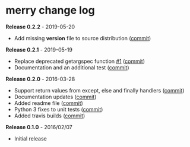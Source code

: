 # merry change log

**Release 0.2.2** - 2019-05-20

- Add missing __version__ file to source distribution ([commit](https://github.com/miguelgrinberg/merry/commit/751c50e4b4868bed8544407b8006a59f258d5a24))

**Release 0.2.1** - 2019-05-19

- Replace deprecated getargspec function [#1](https://github.com/miguelgrinberg/merry/issues/1) ([commit](https://github.com/miguelgrinberg/merry/commit/4c8fd6c3e0047463ec3174bc632295dabf23394f))
- Documentation and an additional test ([commit](https://github.com/miguelgrinberg/merry/commit/cc8cf7495ca8abd7ff0b90558b8e4c7ba773e904))

**Release 0.2.0** - 2016-03-28

- Support return values from except, else and finally handlers ([commit](https://github.com/miguelgrinberg/merry/commit/7f15860af1af3910ea9d312bda728c9a8f7ea019))
- Documentation updates ([commit](https://github.com/miguelgrinberg/merry/commit/a45f8e7cbc4f30f542cc92b509f09e57447d0053))
- Added readme file ([commit](https://github.com/miguelgrinberg/merry/commit/8c01394ac9ff366501064693ecc1474e2e21f9e2))
- Python 3 fixes to unit tests ([commit](https://github.com/miguelgrinberg/merry/commit/b8ab6b301b30241b2620939b752883973bae02fb))
- Added travis builds ([commit](https://github.com/miguelgrinberg/merry/commit/cc49b9456763d136404eb450ff16f9456d669a8f))

**Release 0.1.0** - 2016/02/07

- Initial release
